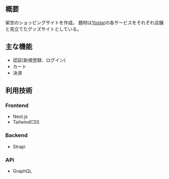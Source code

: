 ## 概要
架空のショッピングサイトを作成。
題材は[Yostar](https://www.yostar.co.jp/)の各サービスをそれぞれ店舗と見立てたグッズサイトとしている。

## 主な機能
- 認証(新規登録、ログイン)
- カート
- 決済

## 利用技術
### Frontend
- Next.js
- TailwindCSS

### Backend
- Strapi

### APi
- GraphQL
